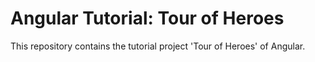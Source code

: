 # Angular Tutorial: Tour of Heroes
This repository contains the tutorial project 'Tour of Heroes' of Angular.
